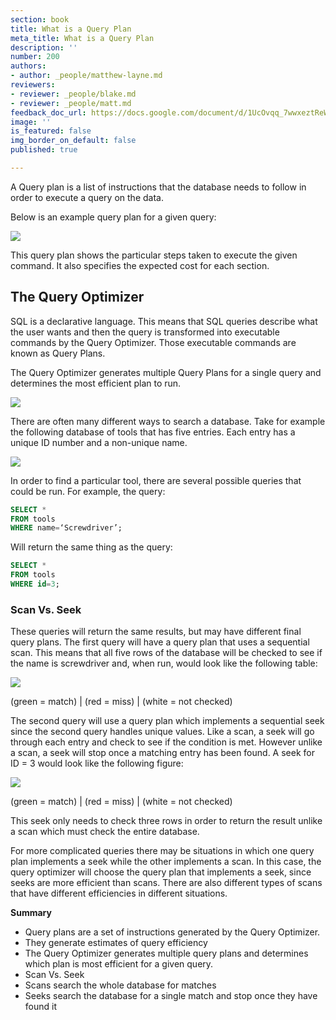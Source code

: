 ```yaml
---
section: book
title: What is a Query Plan
meta_title: What is a Query Plan
description: ''
number: 200
authors:
- author: _people/matthew-layne.md
reviewers:
- reviewer: _people/blake.md
- reviewer: _people/matt.md
feedback_doc_url: https://docs.google.com/document/d/1UcOvqq_7wwxeztReW9WIBY8cJpvCapQtqYfe54JzDmc/edit?usp=sharing
image: ''
is_featured: false
img_border_on_default: false
published: true

---
```

A Query plan is a list of instructions that the database needs to follow in order to execute a query on the data.

Below is an example query plan for a given query:

![](/assets/images/how-to-teach-people-sql/appendix/whatsQueryPlan/whatsQueryPlan_1.png)

This query plan shows the particular steps taken to execute the given command. It also specifies the expected cost for each section.

## **The Query Optimizer**

SQL is a declarative language. This means that SQL queries describe what the user wants and then the query is transformed into executable commands by the Query Optimizer. Those executable commands are known as Query Plans.

The Query Optimizer generates multiple Query Plans for a single query and determines the most efficient plan to run.

![](/assets/images/how-to-teach-people-sql/appendix/whatsQueryPlan/whatsQueryPlan_2.png)

There are often many different ways to search a database. Take for example the following database of tools that has five entries. Each entry has a unique ID number and a non-unique name.

![](/assets/images/how-to-teach-people-sql/appendix/whatsQueryPlan/whatsQueryPlan_3.png)

In order to find a particular tool, there are several possible queries that could be run. For example, the query:

```sql
SELECT *
FROM tools
WHERE name=‘Screwdriver’;
```

Will return the same thing as the query:

```sql
SELECT *
FROM tools
WHERE id=3;
```

### **Scan Vs. Seek**

These queries will return the same results, but may have different final query plans. The first query will have a query plan that uses a sequential scan. This means that all five rows of the database will be checked to see if the name is screwdriver and, when run, would look like the following table:

![](/assets/images/how-to-teach-people-sql/appendix/whatsQueryPlan/whatsQueryPlan_4.png)

(green = match) | (red = miss) | (white = not checked)

The second query will use a query plan which implements a sequential seek since the second query handles unique values. Like a scan, a seek will go through each entry and check to see if the condition is met. However unlike a scan, a seek will stop once a matching entry has been found. A seek for ID = 3 would look like the following figure:

![](/assets/images/how-to-teach-people-sql/appendix/whatsQueryPlan/whatsQueryPlan_5.png)

(green = match) | (red = miss) | (white = not checked)

This seek only needs to check three rows in order to return the result unlike a scan which must check the entire database.

For more complicated queries there may be situations in which one query plan implements a seek while the other implements a scan. In this case, the query optimizer will choose the query plan that implements a seek, since seeks are more efficient than scans. There are also different types of scans that have different efficiencies in different situations.

**Summary**

* Query plans are a set of instructions generated by the Query Optimizer.
* They generate estimates of query efficiency
* The Query Optimizer generates multiple query plans and determines which plan is most efficient for a given query.
* Scan Vs. Seek
* Scans search the whole database for matches
* Seeks search the database for a single match and stop once they have found it
